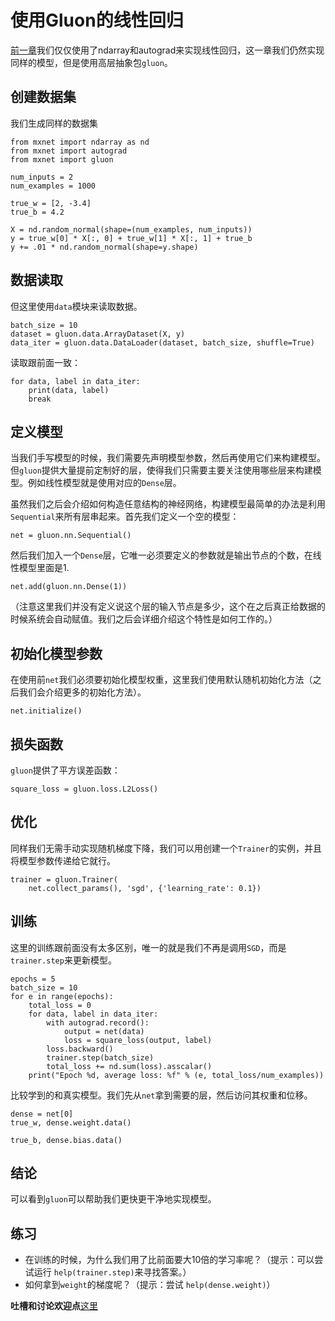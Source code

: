 # 使用Gluon的线性回归

[前一章](linear-regression-scratch.md)我们仅仅使用了ndarray和autograd来实现线性回归，这一章我们仍然实现同样的模型，但是使用高层抽象包`gluon`。

## 创建数据集

我们生成同样的数据集

```{.python .input  n=2}
from mxnet import ndarray as nd
from mxnet import autograd
from mxnet import gluon

num_inputs = 2
num_examples = 1000

true_w = [2, -3.4]
true_b = 4.2

X = nd.random_normal(shape=(num_examples, num_inputs))
y = true_w[0] * X[:, 0] + true_w[1] * X[:, 1] + true_b
y += .01 * nd.random_normal(shape=y.shape)
```

## 数据读取

但这里使用`data`模块来读取数据。

```{.python .input  n=3}
batch_size = 10
dataset = gluon.data.ArrayDataset(X, y)
data_iter = gluon.data.DataLoader(dataset, batch_size, shuffle=True)
```

读取跟前面一致：

```{.python .input  n=5}
for data, label in data_iter:
    print(data, label)
    break
```

## 定义模型

当我们手写模型的时候，我们需要先声明模型参数，然后再使用它们来构建模型。但`gluon`提供大量提前定制好的层，使得我们只需要主要关注使用哪些层来构建模型。例如线性模型就是使用对应的`Dense`层。

虽然我们之后会介绍如何构造任意结构的神经网络，构建模型最简单的办法是利用`Sequential`来所有层串起来。首先我们定义一个空的模型：

```{.python .input  n=5}
net = gluon.nn.Sequential()
```

然后我们加入一个`Dense`层，它唯一必须要定义的参数就是输出节点的个数，在线性模型里面是1.

```{.python .input  n=6}
net.add(gluon.nn.Dense(1))
```

（注意这里我们并没有定义说这个层的输入节点是多少，这个在之后真正给数据的时候系统会自动赋值。我们之后会详细介绍这个特性是如何工作的。）

## 初始化模型参数

在使用前`net`我们必须要初始化模型权重，这里我们使用默认随机初始化方法（之后我们会介绍更多的初始化方法）。

```{.python .input  n=7}
net.initialize()
```

## 损失函数

`gluon`提供了平方误差函数：

```{.python .input  n=8}
square_loss = gluon.loss.L2Loss()
```

## 优化

同样我们无需手动实现随机梯度下降，我们可以用创建一个`Trainer`的实例，并且将模型参数传递给它就行。

```{.python .input  n=9}
trainer = gluon.Trainer(
    net.collect_params(), 'sgd', {'learning_rate': 0.1})
```

## 训练

这里的训练跟前面没有太多区别，唯一的就是我们不再是调用`SGD`，而是`trainer.step`来更新模型。

```{.python .input  n=10}
epochs = 5
batch_size = 10
for e in range(epochs):
    total_loss = 0
    for data, label in data_iter:
        with autograd.record():
            output = net(data)
            loss = square_loss(output, label)
        loss.backward()
        trainer.step(batch_size)
        total_loss += nd.sum(loss).asscalar()
    print("Epoch %d, average loss: %f" % (e, total_loss/num_examples))
```

比较学到的和真实模型。我们先从`net`拿到需要的层，然后访问其权重和位移。

```{.python .input  n=12}
dense = net[0]
true_w, dense.weight.data()
```

```{.python .input  n=13}
true_b, dense.bias.data()
```

## 结论

可以看到`gluon`可以帮助我们更快更干净地实现模型。


## 练习

- 在训练的时候，为什么我们用了比前面要大10倍的学习率呢？（提示：可以尝试运行 `help(trainer.step)`来寻找答案。）
- 如何拿到`weight`的梯度呢？（提示：尝试 `help(dense.weight)`）

**吐槽和讨论欢迎点**[这里](https://discuss.gluon.ai/t/topic/742)
